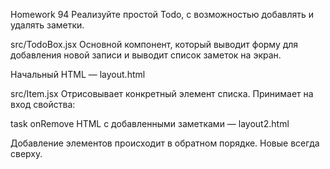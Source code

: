 Homework 94
Реализуйте простой Todo, с возможностью добавлять и удалять заметки.

src/TodoBox.jsx
Основной компонент, который выводит форму для добавления новой записи и выводит список заметок на экран.

Начальный HTML — layout.html

src/Item.jsx
Отрисовывает конкретный элемент списка. Принимает на вход свойства:

task
onRemove
HTML с добавленными заметками — layout2.html

Добавление элементов происходит в обратном порядке. Новые всегда сверху.